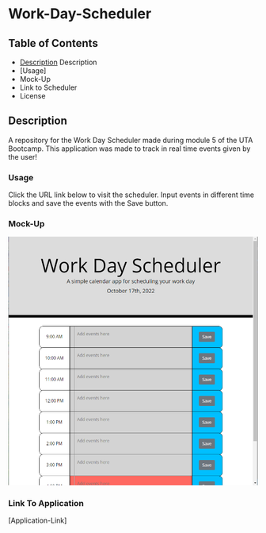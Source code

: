 # Work-Day-Scheduler #


## Table of Contents ##

* [Description](#description)
    Description<a name="Description"></a>
* [Usage]
* Mock-Up
* Link to Scheduler 
* License

## Description ##

A repository for the Work Day Scheduler made during module 5 of the UTA Bootcamp. This application was made to track in real time events given by the user!

### Usage ###

Click the URL link below to visit the scheduler. Input events in different time blocks and save the events with the Save button.

### Mock-Up ###

![Work-Day-Scheduler](./assets/images/workdayschedulerSC.png)

### Link To Application ###

[Application-Link] 

